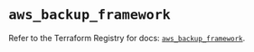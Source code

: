 # `aws_backup_framework`

Refer to the Terraform Registry for docs: [`aws_backup_framework`](https://registry.terraform.io/providers/hashicorp/aws/6.14.1/docs/resources/backup_framework).

